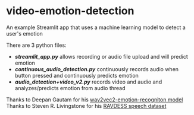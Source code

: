 # video-emotion-detection
An example Streamlit app that uses a machine learning model to detect a user's emotion 

There are 3 python files:
- ***streamlit_app.py*** allows recording or audio file upload and will predict emotion
- ***continuous_audio_detection.py*** continuously records audio when button pressed and continuously predicts emotion
- ***audio_detection+video_v2.py*** records video and audio and analyzes/predicts emotion from audio thread

Thanks to Deepan Gautam for his [wav2vec2-emotion-recogniton model](https://huggingface.co/Dpngtm/wav2vec2-emotion-recognition)  
Thanks to Steven R. Livingstone for his [RAVDESS speech dataset](https://www.kaggle.com/datasets/uwrfkaggler/ravdess-emotional-speech-audio)
